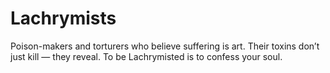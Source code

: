 # Lachrymists


Poison-makers and torturers who believe suffering is art. Their toxins don’t just kill — they reveal. To be Lachrymisted is to confess your soul.
